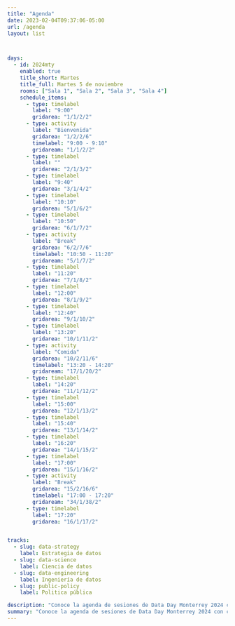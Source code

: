 ```yaml
---
title: "Agenda"
date: 2023-02-04T09:37:06-05:00
url: /agenda
layout: list



days:  
  - id: 2024mty
    enabled: true
    title_short: Martes
    title_full: Martes 5 de noviembre
    rooms: ["Sala 1", "Sala 2", "Sala 3", "Sala 4"]
    schedule_items: 
      - type: timelabel
        label: "9:00"
        gridarea: "1/1/2/2"
      - type: activity
        label: "Bienvenida"
        gridarea: "1/2/2/6"
        timelabel: "9:00 - 9:10"
        gridaream: "1/1/2/2"
      - type: timelabel
        label: ""
        gridarea: "2/1/3/2"
      - type: timelabel
        label: "9:40"
        gridarea: "3/1/4/2"
      - type: timelabel
        label: "10:10"
        gridarea: "5/1/6/2"
      - type: timelabel
        label: "10:50"
        gridarea: "6/1/7/2"
      - type: activity
        label: "Break"
        gridarea: "6/2/7/6"
        timelabel: "10:50 - 11:20"
        gridaream: "5/1/7/2"
      - type: timelabel
        label: "11:20"
        gridarea: "7/1/8/2"
      - type: timelabel
        label: "12:00"
        gridarea: "8/1/9/2"
      - type: timelabel
        label: "12:40"
        gridarea: "9/1/10/2"
      - type: timelabel
        label: "13:20"
        gridarea: "10/1/11/2"
      - type: activity
        label: "Comida"
        gridarea: "10/2/11/6"
        timelabel: "13:20 - 14:20"
        gridaream: "17/1/20/2"
      - type: timelabel
        label: "14:20"
        gridarea: "11/1/12/2"
      - type: timelabel
        label: "15:00"
        gridarea: "12/1/13/2"
      - type: timelabel
        label: "15:40"
        gridarea: "13/1/14/2"
      - type: timelabel
        label: "16:20"
        gridarea: "14/1/15/2"
      - type: timelabel
        label: "17:00"
        gridarea: "15/1/16/2"
      - type: activity
        label: "Break"
        gridarea: "15/2/16/6"
        timelabel: "17:00 - 17:20"
        gridaream: "34/1/38/2"
      - type: timelabel
        label: "17:20"
        gridarea: "16/1/17/2"


tracks:
  - slug: data-strategy
    label: Estrategia de datos
  - slug: data-science
    label: Ciencia de datos
  - slug: data-engineering
    label: Ingeniería de datos
  - slug: public-policy
    label: Politica pública

description: "Conoce la agenda de sesiones de Data Day Monterrey 2024 con charlas y talleres sobre estrategia, ingeniería y ciencia de datos."
summary: "Conoce la agenda de sesiones de Data Day Monterrey 2024 con charlas y talleres sobre estrategia, ingeniería y ciencia de datos."
---
```



